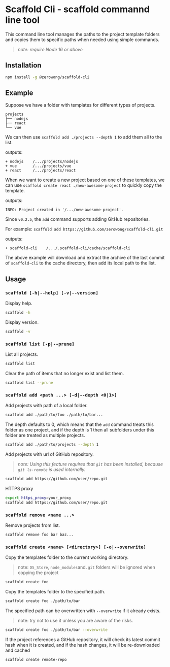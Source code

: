 # Scaffold Cli - scaffold commannd line tool

This command line tool manages the paths to the project template folders and copies them to specific paths when needed using simple commands.

> _note: require Node 16 or above_

## Installation

```bash
npm install -g @zerowong/scaffold-cli
```

## Example

Suppose we have a folder with templates for different types of projects.

```
projects
├── nodejs
├── react
└── vue
```

We can then use `scaffold add ./projects --depth 1` to add them all to the list.

outputs:

```
+ nodejs    /.../projects/nodejs
+ vue       /.../projects/vue
+ react     /.../projects/react
```

When we want to create a new project based on one of these templates, we can use `scaffold create react ./new-awesome-project` to quickly copy the template.

outputs:

```
INFO: Project created in '/.../new-awesome-project'.
```

Since `v0.2.5`, the `add` command supports adding GitHub repositories.

For example: `scaffold add https://github.com/zerowong/scaffold-cli.git`

outputs:

```
+ scaffold-cli    /.../.scaffold-cli/cache/scaffold-cli
```

The above example will download and extract the archive of the last commit of `scaffold-cli` to the cache directory, then add its local path to the list.

## Usage

### `scaffold [-h|--help] [-v|--version]`

Display help.

```bash
scaffold -h
```

Display version.

```bash
scaffold -v
```

### `scaffold list [-p|--prune]`

List all projects.

```bash
scaffold list
```

Clear the path of items that no longer exist and list them.

```bash
scaffold list --prune
```

### `scaffold add <path ...> [-d|--depth <0|1>]`

Add projects with path of a local folder.

```bash
scaffold add ./path/to/foo ./path/to/bar...
```

The depth defaults to 0, which means that the `add` command treats this folder as one project, and if the depth is 1 then all subfolders under this folder are treated as multiple projects.

```bash
scaffold add ./path/to/projects --depth 1
```

Add projects with url of GitHub repository.

> _note: Using this feature requires that `git` has been installed, because `git ls-remote` is used internally._

```bash
scaffold add https://github.com/user/repo.git
```

HTTPS proxy

```bash
export https_proxy=your_proxy
scaffold add https://github.com/user/repo.git
```

### `scaffold remove <name ...>`

Remove projects from list.

```bash
scaffold remove foo bar baz...
```

### `scaffold create <name> [<directory>] [-o|--overwrite]`

Copy the templates folder to the current working directory.

> note: `DS_Store`, `node_modules`and`.git` folders will be ignored when copying the project

```bash
scaffold create foo
```

Copy the templates folder to the specified path.

```bash
scaffold create foo ./path/to/bar
```

The specified path can be overwritten with `--overwrite` if it already exists.

> note: try not to use it unless you are aware of the risks.

```bash
scaffold create foo ./path/to/bar --overwrite
```

If the project references a GitHub repository, it will check its latest commit hash when it is created, and if the hash changes, it will be re-downloaded and cached

```bash
scaffold create remote-repo
```
